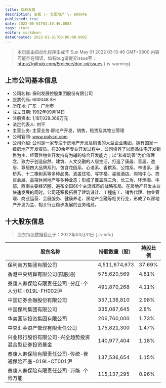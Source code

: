 ```yaml
---
title: 保利发展
description: 主板 \- 全国地产 \- 600048
published: true
date: 2022-05-01T03:10:46.000Z
tags: stock
editor: markdown
dateCreated: 2022-01-01T00:00:00.000Z
---
```


> 本页面由自动化程序生成于 Sun May 01 2022 03:10:46 GMT+0800
> 内容可能存在错误，如有bug请提交issue至：https://github.com/Eroleice/doc-pi/issues
{.is-warning}

## 上市公司基本信息
- 公司名称: 保利发展控股集团股份有限公司
- 股票代码: 600048.SH
- 所在地: 广东 - 广州市
- 成立日期: 1992年09月14日
- 注册资本: 1,197,028.369万元
- 法定代表人: 刘平
- 主营业务: 主营业务:房地产开发，销售，租赁及其物业管理
- 公司官网: www.polycn.com
- 公司介绍: 公司是一家专注于房地产开发及销售的大型企业集团，拥有国家一级房地产开发资质。在20余年专业开发过程中，公司培养了以商品住宅开发销售为主、经营性物业开发持有为辅的综合开发能力；以“和者筑善”为价值理念，致力于创造自然、建筑、人文交融的人居生活，打造了康居、善居、逸居、尊居四大品牌系列，包含花园系、心语系、香槟系、公馆系、林语系、康桥系、十二橡树系等多种品类，涵盖住宅、写字楼、星级酒店、购物中心、商贸会展、高端休闲地产等多种业态；形成了覆盖珠三角、长三角、环渤海、中部、西南主要经济圈、遍布全国60个主流城市的战略布局。在房地产开发主业快速发展的同时，公司还积极拓展了建筑设计、工程施工、销售代理、物业管理、商业运营、会展服务、健康养老、房地产金融等相关行业，形成了以房地产开发为主、相关行业稳步发展的业务格局。


## 十大股东信息
> 股东持股数据截止于：2022年03月31日
{.is-info}

| 股东名称 | 持股数量（股） | 持股比例 |
| --- | --- | --- |
| 保利南方集团有限公司 | 4,511,874,673 | 37.69% |
| 香港中央结算有限公司(陆股通) | 575,620,569 | 4.81% |
| 泰康人寿保险有限责任公司-分红-个人分红-019L-FH002沪 | 491,870,268 | 4.11% |
| 中国证券金融股份有限公司 | 357,138,810 | 2.98% |
| 中国保利集团有限公司 | 335,087,645 | 2.8% |
| 华美国际投资集团有限公司 | 206,760,000 | 1.73% |
| 中央汇金资产管理有限责任公司 | 175,821,300 | 1.47% |
| 兴业银行股份有限公司-兴全趋势投资混合型证券投资基金 | 140,977,404 | 1.18% |
| 泰康人寿保险有限责任公司-传统-普通保险产品-019L-CT001沪 | 137,536,654 | 1.15% |
| 泰康人寿保险有限责任公司-万能-个险万能 | 115,137,295 | 0.96% |




